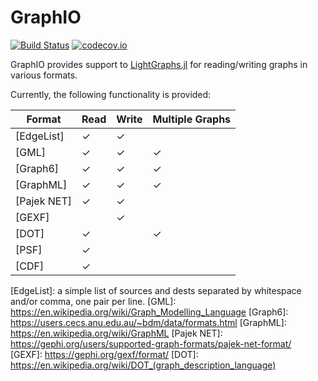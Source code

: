 # GraphIO

[![Build Status](https://travis-ci.org/JuliaGraphs/GraphIO.jl.svg?branch=master)](https://travis-ci.org/JuliaGraphs/GraphIO.jl)
[![codecov.io](http://codecov.io/github/JuliaGraphs/GraphIO.jl/coverage.svg?branch=master)](http://codecov.io/github/JuliaGraphs/GraphIO.jl?branch=master)

GraphIO provides support to [LightGraphs.jl](https://github.com/JuliaGraphs/LightGraphs.jl) for reading/writing graphs in various formats.

Currently, the following functionality is provided:

Format        | Read | Write | Multiple Graphs
--------------|------|-------|----------------
[EdgeList]    |   ✓  |  ✓    |
[GML]         |   ✓  |  ✓    | ✓
[Graph6]      |   ✓  |  ✓    | ✓
[GraphML]     |   ✓  |  ✓    | ✓
[Pajek NET]   |   ✓  |  ✓    |
[GEXF]        |      |  ✓    |
[DOT]         |   ✓  |       | ✓
[PSF]         |   ✓  |       |
[CDF]         |   ✓  |       |

[EdgeList]: a simple list of sources and dests separated by whitespace and/or comma, one pair per line.
[GML]: https://en.wikipedia.org/wiki/Graph_Modelling_Language
[Graph6]: https://users.cecs.anu.edu.au/~bdm/data/formats.html
[GraphML]: https://en.wikipedia.org/wiki/GraphML
[Pajek NET]: https://gephi.org/users/supported-graph-formats/pajek-net-format/
[GEXF]: https://gephi.org/gexf/format/
[DOT]: https://en.wikipedia.org/wiki/DOT_(graph_description_language)
